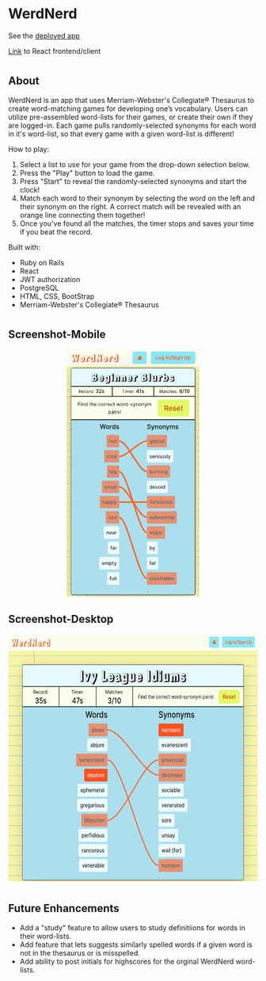 
# WerdNerd

See the [deployed app](https://werd-nerd.herokuapp.com/)

[Link](https://github.com/BluejayTay/word_app_react) to React frontend/client

#

## About

WerdNerd is an app that uses Merriam-Webster&apos;s Collegiate® Thesaurus to create word-matching games for developing one’s vocabulary. Users can utilize pre-assembled word-lists for their games, or create their own if they are logged-in. Each game pulls randomly-selected synonyms for each word in it&apos;s word-list, so that every game with a given word-list is different!

How to play:

<ol>
        <li>
          Select a list to use for your game from the drop-down selection below.
        </li>
        <li>Press the &quot;Play&quot; button to load the game.</li>
        <li>
          Press &quot;Start&quot; to reveal the randomly-selected synonyms and
          start the clock!
        </li>
        <li>
          Match each word to their synonym by selecting the word on the left and
          their synonym on the right. A correct match will be revealed with an
          orange line connecting them together!
        </li>
        <li>
          Once you&apos;ve found all the matches, the timer stops and saves your
          time if you beat the record.
        </li>
      </ol>

Built with:

- Ruby on Rails
- React
- JWT authorization
- PostgreSQL
- HTML, CSS, BootStrap
- Merriam-Webster&apos;s Collegiate® Thesaurus

#

## Screenshot-Mobile

<p align="center">
<img src="screenshot-mobile.png"  height="500">
</p>

## Screenshot-Desktop

<p align="center">
<img src="screenshot-desktop.png"  height="500">
</p>

#

## Future Enhancements

- Add a "study" feature to allow users to study definitiions for words in their word-lists.
- Add feature that lets suggests similarly spelled words if a given word is not in the thesaurus or is misspelled.
- Add ability to post initials for highscores for the orginal WerdNerd word-lists.
